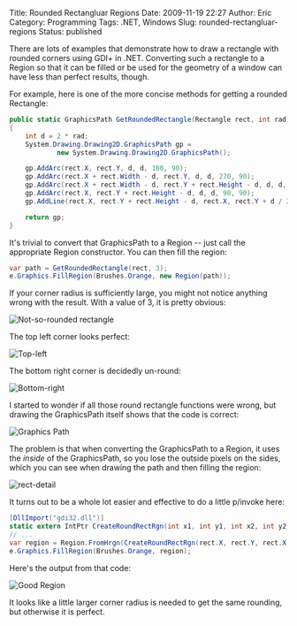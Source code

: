 Title: Rounded Rectangluar Regions
Date: 2009-11-19 22:27
Author: Eric
Category: Programming
Tags: .NET, Windows
Slug: rounded-rectangluar-regions
Status: published

There are lots of examples that demonstrate how to draw a rectangle with
rounded corners using GDI+ in .NET. Converting such a rectangle to a
Region so that it can be filled or be used for the geometry of a window
can have less than perfect results, though.

For example, here is one of the more concise methods for getting a
rounded Rectangle:

```csharp
public static GraphicsPath GetRoundedRectangle(Rectangle rect, int rad)
{
    int d = 2 * rad;
    System.Drawing.Drawing2D.GraphicsPath gp =
            new System.Drawing.Drawing2D.GraphicsPath();

    gp.AddArc(rect.X, rect.Y, d, d, 180, 90);
    gp.AddArc(rect.X + rect.Width - d, rect.Y, d, d, 270, 90);
    gp.AddArc(rect.X + rect.Width - d, rect.Y + rect.Height - d, d, d, 0, 90);
    gp.AddArc(rect.X, rect.Y + rect.Height - d, d, d, 90, 90);
    gp.AddLine(rect.X, rect.Y + rect.Height - d, rect.X, rect.Y + d / 2);

    return gp;
}
```

It's trivial to convert that GraphicsPath to a Region -- just call the
appropriate Region constructor. You can then fill the region:

```csharp
var path = GetRoundedRectangle(rect, 3);
e.Graphics.FillRegion(Brushes.Orange, new Region(path));
```

If your corner radius is sufficiently large, you might not notice
anything wrong with the result. With a value of 3, it is pretty obvious:

![Not-so-rounded
rectangle]({filename}/images/rect-bad.png "Not-so-rounded rectangle")

The top left corner looks perfect:

![Top-left]({filename}/images/rect-topleft.png "Top-left")

The bottom right corner is decidedly un-round:

![Bottom-right]({filename}/images/rect-bottomright1.png "Bottom-right")

I started to wonder if all those round rectangle functions were wrong,
but drawing the GraphicsPath itself shows that the code is correct:

![Graphics
Path]({filename}/images/rect-path.png "Graphics Path")

The problem is that when converting the GraphicsPath to a Region, it
uses the *inside* of the GraphicsPath, so you lose the outside pixels on
the sides, which you can see when drawing the path and then filling the
region:

![rect-detail]({filename}/images/rect-detail.png "Missing pixels in the region")

It turns out to be a whole lot easier and effective to do a little
p/invoke here:

```csharp
[DllImport("gdi32.dll")]
static extern IntPtr CreateRoundRectRgn(int x1, int y1, int x2, int y2, int cx, int cy);
// ...
var region = Region.FromHrgn(CreateRoundRectRgn(rect.X, rect.Y, rect.X + rect.Width, rect.Y + rect.Height, 3, 3));
e.Graphics.FillRegion(Brushes.Orange, region);
```

Here's the output from that code:

![Good
Region]({filename}/images/rect-good.png "Good Region")

It looks like a little larger corner radius is needed to get the same
rounding, but otherwise it is perfect.

